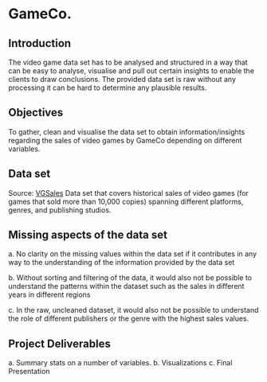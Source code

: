 # GameCo.

## Introduction
The video game data set has to be analysed and structured in a way that can be easy to analyse, visualise and pull out certain insights to enable the clients to draw conclusions. The provided data set is raw without any processing it can be hard to determine any plausible results.

## Objectives
To gather, clean and visualise the data set to obtain information/insights regarding the sales of video games by GameCo depending on different variables.

## Data set
Source: [VGSales](https://www.vgchartz.com/)
Data set that covers historical sales of video games (for games that sold more than 10,000 copies) spanning different platforms, genres, and publishing studios.

## Missing aspects of the data set

a.  No clarity on the missing values within the data set if it contributes in any way to the understanding of
the information provided by the data set

b.  Without sorting and filtering of the data, it would also not be possible to understand the patterns within
the dataset such as the sales in different years in different regions

c.  In the raw, uncleaned dataset, it would also not be possible to understand the role of different
publishers or the genre with the highest sales values.

## Project Deliverables

a.   Summary stats on a number of variables.
b.   Visualizations
c.   Final Presentation
